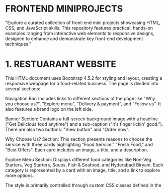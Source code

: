 # FRONTEND MINIPROJECTS
"Explore a curated collection of front-end mini projects showcasing HTML, CSS, and JavaScript skills. This repository features practical, hands-on examples ranging from interactive web elements to responsive designs, designed to enhance and demonstrate key front-end development techniques."

# 1.  RESTUARANT WEBSITE
This HTML document uses Bootstrap 4.5.2 for styling and layout, creating a responsive webpage for a food-related business. The page is divided into several sections:

Navigation Bar: Includes links to different sections of the page like "Why you choose us?", "Explore menu", "Delivery & payment", and "Follow us". It also features a brand logo on the left side.

Banner Section: Contains a full-screen background image with a headline ("Get Delicious food anytime") and a sub-caption ("it's finger lickin' good."). There are also two buttons: "View button" and "Order now".

Why Choose Us? Section: This section presents reasons to choose the service with three cards highlighting "Food Service," "Fresh Food," and "Best Offers". Each card includes an image, a title, and a description.

Explore Menu Section: Displays different food categories like Non-Veg Starters, Veg Starters, Soups, Fish & Seafood, and Hyderabadi Biryani. Each category is represented by a card with an image, title, and a link to explore more options.

The style is primarily controlled through custom CSS classes defined in the <style> block. The page is designed to be visually appealing with a modern layout and a focus on responsive design, ensuring it looks good on various devices.


# 2.  ECOMMERCE WEBSITE
Building an E-Commerce Static Front-End Website Using HTML and CSS
In today's digital age, creating a compelling and user-friendly e-commerce website is essential for any business looking to thrive online. For this project, I developed a static front-end e-commerce website using HTML and CSS. This approach allowed me to focus on the core aspects of web design and user interface without the complexities of server-side programming or dynamic content generation. Below, I’ll walk you through the key elements of the project, including the design process, features, and technologies used.

Project Overview
The objective of this project was to design a visually appealing and functional static e-commerce website that showcases products, facilitates user navigation, and enhances the overall shopping experience. While the website is static, it simulates the essential features of a full-fledged e-commerce site, including product listings, a shopping cart, and a checkout process.

Design and Development Process
Planning and Wireframing

The initial phase involved planning the website’s structure and layout. I created wireframes to outline the essential components of the site, including the homepage, product pages, and shopping cart. These wireframes served as a blueprint for the design and ensured that all key elements were included in the final design.

HTML Structure

Using HTML, I built the foundational structure of the website. The HTML code defines the layout and content of the site, including headings, paragraphs, images, and links. I organized the content into semantic sections to enhance readability and maintainability. Key HTML elements included:

Header: Contains the site logo, navigation menu, and search bar.
Homepage: Features a hero section with promotional banners, product categories, and featured products.
Product Pages: Display individual product details, including images, descriptions, prices, and “Add to Cart” buttons.
Shopping Cart: Shows a summary of selected items, their quantities, and total price.
Footer: Includes additional navigation links, contact information, and social media icons.
CSS Styling

CSS was used to style the HTML elements and create a visually appealing design. I focused on achieving a clean and modern look that aligns with contemporary e-commerce trends. The key CSS aspects included:

Layout and Positioning: Utilized CSS Flexbox and Grid to create responsive and adaptive layouts. This ensures that the website looks great on all devices, from desktops to mobile phones.
Typography: Chose modern and legible fonts to enhance readability and create a professional appearance.
Color Scheme: Selected a cohesive color palette that reflects the brand’s identity and creates a pleasant visual experience.
Buttons and Links: Styled interactive elements such as buttons and links to be visually distinct and user-friendly. Hover effects were added to improve interactivity.
Product Images: Ensured that product images are responsive and properly aligned to maintain consistency across different screen sizes.
Responsive Design

To ensure that the website is accessible and functional on various devices, I implemented responsive design principles using CSS media queries. This approach allows the site to adapt to different screen sizes and orientations, providing an optimal viewing experience for users.

Testing and Optimization

Thorough testing was conducted to identify and resolve any issues related to layout, functionality, or performance. I tested the website on multiple devices and browsers to ensure compatibility and responsiveness. Additionally, I optimized the site’s performance by minimizing CSS file sizes and optimizing images to reduce load times.

Key Features
Homepage Design

The homepage serves as the entry point to the site and is designed to capture users’ attention with visually appealing elements. It includes a hero section with high-quality images and promotional banners that highlight current sales or new arrivals. Below the hero section, users can browse product categories and view featured products.

Product Listings

Each product page displays detailed information about individual products, including high-resolution images, descriptions, prices, and customer reviews. The “Add to Cart” button allows users to easily add items to their shopping cart.

Shopping Cart

The shopping cart provides users with an overview of their selected items, including product names, quantities, prices, and the total amount. Users can modify quantities or remove items from the cart before proceeding to the checkout process.

Navigation and Usability

The navigation menu is designed to be intuitive and user-friendly, providing easy access to key sections of the site, such as product categories, the shopping cart, and user account settings. The search bar allows users to quickly find specific products.

Footer Information

The footer includes essential information such as contact details, additional navigation links, and social media icons. This ensures that users have access to important information and can connect with the brand through various channels.

Conclusion
Developing this static e-commerce website using HTML and CSS has been an enriching experience, allowing me to apply my front-end development skills in a practical context. The project highlights the importance of a well-structured layout, responsive design, and user-friendly interface in creating an effective online shopping experience.

While this website is static, the principles and techniques applied can be extended to dynamic e-commerce sites with additional functionality and back-end integration. The skills acquired through this project will serve as a foundation for future development endeavors and contribute to my growth as a front-end developer.

# 3.  LIGHT SWITCH ON-OFF WEBSITE
The core functionality of this web page is to simulate a light switch that toggles a light bulb on and off, along with a corresponding visual change to a cat image. Below is a detailed description of the key components and functionality:

HTML Structure
The HTML structure begins with the necessary <head> tags, where external stylesheets and scripts are linked. These include Bootstrap’s CSS and JavaScript, jQuery, and Popper.js, which are essential for responsive design and user interaction.

The <body> of the document contains the primary content and styling information. A <style> tag within the body defines custom CSS for the webpage, setting the tone for the dark background (dark-bg class) and designing elements like buttons and images.

CSS Styling
Custom CSS is employed to style various elements such as:

Background and Layout: The .dark-bg class provides a dark background color for the page, enhancing the visual contrast with the bright bulb and cat images.
Images: The .bulb-image and .cat-image classes define specific widths for the images displayed on the page, ensuring they are consistently sized.
Switch Board: The .switch-board class defines the background color, size, and padding for the switch panel, which houses the buttons and status message. This panel has rounded corners for a modern look.
Buttons: The buttons are styled with specific dimensions, colors, and fonts. The on-switch and off-switch classes ensure that the buttons are easily distinguishable, with color changes that signify their active status.
JavaScript Functionality
The interactivity of the webpage is managed through JavaScript functions that respond to user actions:

Switch Off (switchOff function):

Changes the bulb image to depict a bulb that is turned off.
Updates the cat image to show the cat with closed eyes, indicating a response to the light being turned off.
Changes the text of the switch status to "Switched Off."
Modifies the background color of the buttons, making the "OFF" button appear active (light grey) and the "ON" button appear ready to be clicked (green).
Switch On (switchOn function):

Changes the bulb image back to one that shows the bulb turned on.
Restores the original cat image with open eyes, indicating that the light is on.
Updates the switch status text to "Switched On."
Alters the button colors, making the "ON" button appear active (light grey) and the "OFF" button appear inactive (red).
Interaction and User Experience
When the user clicks the "ON" or "OFF" buttons, the JavaScript functions execute and update the content dynamically, providing immediate visual feedback. The button colors and images change, giving a sense of control over the simulated light bulb, and the text content updates to reflect the current state of the bulb.

External Resources
The code references images hosted on a cloud platform for the bulb and cat visuals. These images change based on the user's interactions with the switches.

Conclusion
Overall, the code demonstrates an effective use of HTML, CSS, and JavaScript to create an interactive web page that responds to user input. Bootstrap enhances the visual appeal and responsiveness of the design, while the custom JavaScript ensures the webpage is engaging and dynamic. This code could serve as a learning example for beginners or as a basis for more complex interactive web applications.

# 4. COLOR PICKER

HTML Structure
The HTML document begins with the <!DOCTYPE html> declaration, which defines the document type and version. The html tag encapsulates the entire document, which includes two main sections: the head and the body.

Head Section
The head section contains links to external resources:

Bootstrap CSS: A link to the Bootstrap framework’s CSS file is provided via a CDN (Content Delivery Network). Bootstrap is a popular CSS framework that offers pre-designed components and styles to ensure a responsive and consistent design across devices.

jQuery and Bootstrap JS: The section includes jQuery and Bootstrap's JavaScript files, which are also loaded via CDN. These scripts provide functionality for dynamic behavior and interactivity. jQuery is a widely used JavaScript library that simplifies DOM manipulation, event handling, and AJAX interactions. Bootstrap’s JavaScript components require jQuery to function.

Body Section
The body of the document contains a style block with custom CSS and the main content wrapped within the container div.

Custom CSS
.bg: A class defining a white background and full viewport height (100vh) for the main content section.
.heading: Sets the font family to "Roboto" for the heading element.
.button1, .button2, .button3, .button4: These classes define the style for the four buttons, including padding, border-radius, background colors, and text colors. Each button has a different background color corresponding to the color it will apply when clicked.
.color-para-bg: Defines the background color as black with white text, rounded corners, and bold, medium-sized text for the paragraph that displays the selected background color.
.span-color: A class that sets the text color to a light blue shade.
Main Content
The content is wrapped inside a container div that uses Bootstrap's grid system. The layout centers the main content horizontally on the page using two col classes, with the central column occupying six out of twelve grid spaces (col-lg-6).

Heading: A centered heading with the text "Color Picker" styled by the .heading class.
Buttons: Four buttons are displayed below the heading. Each button has an onclick event that triggers a corresponding JavaScript function to change the background color.
Paragraph: Below the buttons, a paragraph displays the current background color. The paragraph uses the .color-para-bg class for styling, and the color code is displayed inside a span element with the id of "spanName".
JavaScript
The script is linked externally and contains four functions—buttn1(), buttn2(), buttn3(), and buttn4()—each corresponding to a button.

Event Handling: When a button is clicked, its respective function is triggered.
DOM Manipulation: The background color of the div with the id "background" is changed, and the color code is updated in the span element with the id "spanName".
Each function updates the backgroundColor of the bg element and the textContent of the spanName element to match the selected color.

Conclusion
This code provides a clean and straightforward user interface where users can interactively change the background color of a webpage section by clicking on buttons. The use of Bootstrap ensures that the design is responsive, while custom CSS and JavaScript enable the interactive functionality.


#5. COUNTER APPLICATION

The application utilizes HTML for the structure, CSS for styling, and JavaScript for the interactivity. Additionally, the Bootstrap framework is integrated for basic layout and responsiveness.

HTML Structure
The HTML file begins with the <!DOCTYPE html> declaration, ensuring that the document is recognized as HTML5. The <head> section includes links to external resources, specifically Bootstrap and jQuery libraries. Bootstrap is used for styling and layout management, while jQuery facilitates easy DOM manipulation and event handling.

Inside the <body> tag, custom CSS is defined to style specific elements of the application. The CSS styles define the background color, text alignment, font properties, and button styles. The primary container of the application, represented by the div element with the class bg-container, is centrally aligned using Bootstrap's flexbox utilities (d-flex, flex-column, justify-content-center, text-center), ensuring that the content is vertically and horizontally centered within the viewport.

The application features a heading (Counter), a paragraph element (<p>) to display the counter value, and three buttons (DECREASE, RESET, INCREASE). These buttons trigger the corresponding JavaScript functions (onDecrement, onReset, onIncrement) when clicked.

JavaScript Interactivity
The interactivity of the counter application is handled through JavaScript, which is linked in the HTML via an external script file, Counter-application.js. This script contains three primary functions that control the behavior of the counter:

onIncrement(): This function is executed when the "INCREASE" button is clicked. It retrieves the current counter value from the counterValue element, converts it to an integer, increments it by one, and updates the displayed value. Additionally, the text color of the counter changes based on the value: green for positive numbers, red for negative, and black for zero. This visual feedback enhances user experience by immediately conveying whether the counter is positive, negative, or neutral.

onDecrement(): Triggered by the "DECREASE" button, this function behaves similarly to onIncrement(), but it decreases the counter value by one. The color of the counter is also updated according to the value.

onReset(): When the "RESET" button is clicked, this function resets the counter value to zero and changes the text color back to black, indicating a neutral state.

User Experience and Functionality
This counter application is designed to be intuitive and user-friendly. The minimalist design, coupled with color-coded feedback, makes it easy for users to understand the current state of the counter. The buttons are clearly labeled, and their functionality is straightforward, ensuring that users can interact with the counter without any confusion.

The use of Bootstrap ensures that the application is responsive, meaning it will display correctly on various devices and screen sizes. The CSS customizations align with the overall design, providing a consistent look and feel.

In conclusion, this counter application serves as a fundamental example of how HTML, CSS, and JavaScript can be combined to create interactive web applications. It effectively demonstrates the power of JavaScript in manipulating the DOM and providing real-time feedback to users, all within a clean and responsive interface facilitated by Bootstrap.

